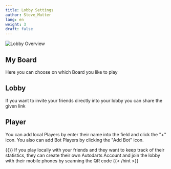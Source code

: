 ```yaml
---
title: Lobby Settings
author: Steve_Mutter
lang: en
weight: 3
draft: false
---
```


![Lobby Overview](/how-to-play/images/lobby.png)

## My Board
Here you can choose on which Board you like to play

## Lobby
If you want to invite your friends directly into your lobby you can share the given link

## Player
You can add local Players by enter their name into the field and click the "+" icon.
You also can add Bot Players by clicking the "Add Bot" icon.

{{<hint type=tip icon=gdoc_info_outline >}}
If you play locally with your friends and they want to keep track of their statistics, they can create their own Autodarts Account and join the lobby with their mobile phones by scanning the QR code
{{< /hint >}}